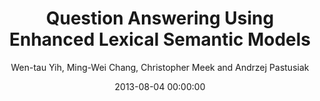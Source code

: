 ---
title: "Question Answering Using Enhanced Lexical Semantic Models"
collection: publications
permalink: /publication/2013-08-04-0043
date: 2013-08-04 00:00:00
author: 'Wen-tau Yih, Ming-Wei Chang, Christopher Meek and Andrzej Pastusiak'
venue: 'ACL-13'
---